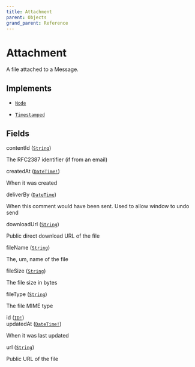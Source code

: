 ```yaml
---
title: Attachment
parent: Objects
grand_parent: Reference
---
```


# Attachment

A file attached to a Message.

## Implements

- <code><a href="/docs/reference/interface/node">Node</a></code>

- <code><a href="/docs/reference/interface/timestamped">Timestamped</a></code>

## Fields

<div class="field-entry ">
  <span id="content_id" class="field-name anchored">contentId (<code><a href="/docs/reference/scalar/string">String</a></code>)</span>

  <div class="description-wrapper">
   <p>The RFC2387 identifier (if from an email)</p>

  </div>
</div>

<div class="field-entry ">
  <span id="created_at" class="field-name anchored">createdAt (<code><a href="/docs/reference/scalar/date_time">DateTime!</a></code>)</span>

  <div class="description-wrapper">
   <p>When it was created</p>

  </div>
</div>

<div class="field-entry ">
  <span id="deliver_by" class="field-name anchored">deliverBy (<code><a href="/docs/reference/scalar/date_time">DateTime</a></code>)</span>

  <div class="description-wrapper">
   <p>When this comment would have been sent. Used to allow window to undo send</p>

  </div>
</div>

<div class="field-entry ">
  <span id="download_url" class="field-name anchored">downloadUrl (<code><a href="/docs/reference/scalar/string">String</a></code>)</span>

  <div class="description-wrapper">
   <p>Public direct download URL of the file</p>

  </div>
</div>

<div class="field-entry ">
  <span id="file_name" class="field-name anchored">fileName (<code><a href="/docs/reference/scalar/string">String</a></code>)</span>

  <div class="description-wrapper">
   <p>The, um, name of the file</p>

  </div>
</div>

<div class="field-entry ">
  <span id="file_size" class="field-name anchored">fileSize (<code><a href="/docs/reference/scalar/string">String</a></code>)</span>

  <div class="description-wrapper">
   <p>The file size in bytes</p>

  </div>
</div>

<div class="field-entry ">
  <span id="file_type" class="field-name anchored">fileType (<code><a href="/docs/reference/scalar/string">String</a></code>)</span>

  <div class="description-wrapper">
   <p>The file MIME type</p>

  </div>
</div>

<div class="field-entry ">
  <span id="id" class="field-name anchored">id (<code><a href="/docs/reference/scalar/id">ID!</a></code>)</span>

  <div class="description-wrapper">

  </div>
</div>

<div class="field-entry ">
  <span id="updated_at" class="field-name anchored">updatedAt (<code><a href="/docs/reference/scalar/date_time">DateTime!</a></code>)</span>

  <div class="description-wrapper">
   <p>When it was last updated</p>

  </div>
</div>

<div class="field-entry ">
  <span id="url" class="field-name anchored">url (<code><a href="/docs/reference/scalar/string">String</a></code>)</span>

  <div class="description-wrapper">
   <p>Public URL of the file</p>

  </div>
</div>

